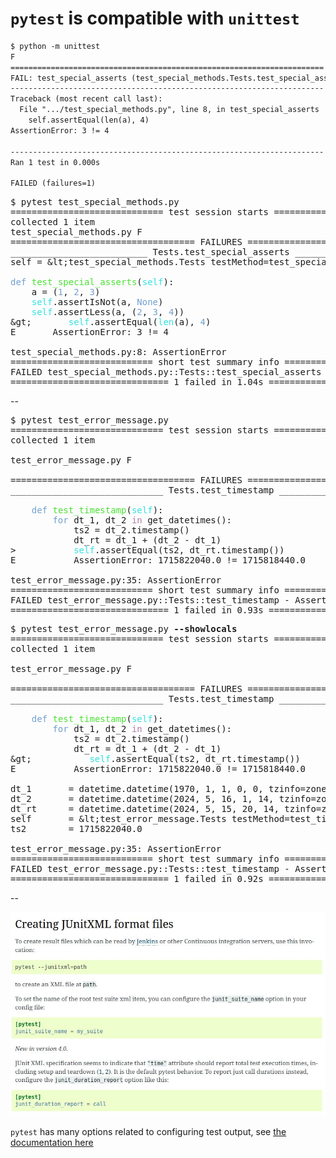 # `pytest` is compatible with `unittest`

<div class="side-by-side">

<div class="left">

```txt
$ python -m unittest
F
======================================================================
FAIL: test_special_asserts (test_special_methods.Tests.test_special_asserts)
----------------------------------------------------------------------
Traceback (most recent call last):
  File ".../test_special_methods.py", line 8, in test_special_asserts
    self.assertEqual(len(a), 4)
AssertionError: 3 != 4

----------------------------------------------------------------------
Ran 1 test in 0.000s

FAILED (failures=1)
```

</div>
<div class="right">
<pre class="code-wrapper"><tt class="hljs">$ pytest test_special_methods.py
<span class="pytest-ok">============================= test session starts ==============================</span>
<span class="pytest-ok">collected 1 item                                                               </span>
test_special_methods.py <span class="pytest-bad">F                                                [100%]</span>
=================================== FAILURES ===================================
<span class="pytest-error">__________________________ Tests.test_special_asserts __________________________</span>
self = &amp;lt;test_special_methods.Tests testMethod=test_special_asserts&amp;gt;<br/>
<font color="#729FCF">def</font> <font color="#4BE234">test_special_asserts</font>(<font color="#34E2E2">self</font>):
    a = (<font color="#729FCF">1</font>, <font color="#729FCF">2</font>, <font color="#729FCF">3</font>)
    <font color="#34E2E2">self</font>.assertIsNot(a, <font color="#729FCF">None</font>)
    <font color="#34E2E2">self</font>.assertLess(a, (<font color="#729FCF">2</font>, <font color="#729FCF">3</font>, <font color="#729FCF">4</font>))
&amp;gt;       <font color="#34E2E2">self</font>.assertEqual(<font color="#34E2E2">len</font>(a), <font color="#729FCF">4</font>)
<span class="pytest-error">E       AssertionError: 3 != 4</span><br/>
<span class="pytest-error">test_special_methods.py</span>:8: AssertionError
<span class="pytest-ok">=========================== short test summary info ============================</span>
<span class="pytest-bad">FAILED</span> test_special_methods.py::<span class="pytest-ok">Tests::test_special_asserts</span> - AssertionError: 3 != 4
<span class="pytest-bad">============================== </span><span class="pytest-error">1 failed</span><span class="pytest-bad"> in 1.04s ===============================</span>
</tt></pre>

</div>
</div>

--

<pre class="code-wrapper disappearing-fragment nospace-fragment fragment fade-out" data-fragment-index="0"><tt class="hljs">$ pytest test_error_message.py
<span class="pytest-ok">============================= test session starts ==============================</span>
<span class="pytest-ok">collected 1 item                                                               </span>

test_error_message.py <span class="pytest-bad">F                                                  [100%]</span>

=================================== FAILURES ===================================
<span class="pytest-error">_____________________________ Tests.test_timestamp _____________________________</span>

    <font color="#729FCF">def</font> <font color="#4BE234">test_timestamp</font>(<font color="#34E2E2">self</font>):
        <font color="#729FCF">for</font> dt_1, dt_2 <font color="#AD7FA8">in</font> get_datetimes():
            ts2 = dt_2.timestamp()
            dt_rt = dt_1 + (dt_2 - dt_1)
>           <font color="#34E2E2">self</font>.assertEqual(ts2, dt_rt.timestamp())
<span class="pytest-error">E           AssertionError: 1715822040.0 != 1715818440.0</span>

<span class="pytest-error">test_error_message.py</span>:35: AssertionError
<span class="pytest-ok">=========================== short test summary info ============================</span>
<span class="pytest-bad">FAILED</span> test_error_message.py::<span class="pytest-ok">Tests::test_timestamp</span> - AssertionError: 1715822040.0 != 1715818440.0
<span class="pytest-bad">============================== </span><span class="pytest-error">1 failed</span><span class="pytest-bad"> in 0.93s ===============================</span>
</tt></pre>

<pre class="code-wrapper fragment nospace-fragment fade-in" data-fragment-index="0"><tt class="hljs">$ pytest test_error_message.py <b>--showlocals</b>
<span class="pytest-ok">============================= test session starts ==============================</span>
<span class="pytest-ok">collected 1 item                                                               </span>

test_error_message.py <span class="pytest-bad">F                                                  [100%]</span>

=================================== FAILURES ===================================
<span class="pytest-error">_____________________________ Tests.test_timestamp _____________________________</span>

    <font color="#729FCF">def</font> <font color="#4BE234">test_timestamp</font>(<font color="#34E2E2">self</font>):
        <font color="#729FCF">for</font> dt_1, dt_2 <font color="#AD7FA8">in</font> get_datetimes():
            ts2 = dt_2.timestamp()
            dt_rt = dt_1 + (dt_2 - dt_1)
&amp;gt;           <font color="#34E2E2">self</font>.assertEqual(ts2, dt_rt.timestamp())
<span class="pytest-error">E           AssertionError: 1715822040.0 != 1715818440.0</span>

dt_1       = datetime.datetime(1970, 1, 1, 0, 0, tzinfo=zoneinfo.ZoneInfo(key='America/New_York'))
dt_2       = datetime.datetime(2024, 5, 16, 1, 14, tzinfo=zoneinfo.ZoneInfo(key='UTC'))
dt_rt      = datetime.datetime(2024, 5, 15, 20, 14, tzinfo=zoneinfo.ZoneInfo(key='America/New_York'))
self       = &amp;lt;test_error_message.Tests testMethod=test_timestamp&amp;gt;
ts2        = 1715822040.0

<span class="pytest-error">test_error_message.py</span>:35: AssertionError
<span class="pytest-ok">=========================== short test summary info ============================</span>
<span class="pytest-bad">FAILED</span> test_error_message.py::<span class="pytest-ok">Tests::test_timestamp</span> - AssertionError: 1715822040.0 != 1715818440.0
<span class="pytest-bad">============================== </span><span class="pytest-error">1 failed</span><span class="pytest-bad"> in 0.92s ===============================</span>
</tt></pre>

--

<img id="splash" class="splash"
     src="images/screenshots/junitxml_output.jpg"
     alt="Screenshot of the pytest documentation showing how to create output files in the JUnitXML format"
     >

<span class="footnote">

`pytest` has many options related to configuring test output, see [the documentation here](https://docs.pytest.org/en/7.1.x/how-to/output.html)
</span>
